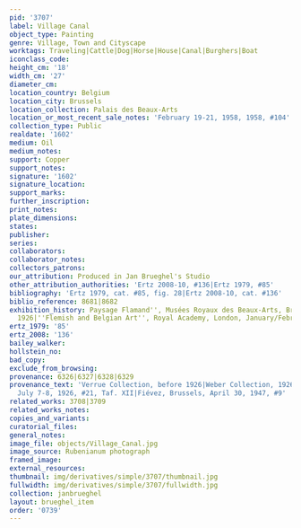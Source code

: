 ```yaml
---
pid: '3707'
label: Village Canal
object_type: Painting
genre: Village, Town and Cityscape
worktags: Traveling|Cattle|Dog|Horse|House|Canal|Burghers|Boat
iconclass_code:
height_cm: '18'
width_cm: '27'
diameter_cm:
location_country: Belgium
location_city: Brussels
location_collection: Palais des Beaux-Arts
location_or_most_recent_sale_notes: 'February 19-21, 1958, 1958, #104'
collection_type: Public
realdate: '1602'
medium: Oil
medium_notes:
support: Copper
support_notes:
signature: '1602'
signature_location:
support_marks:
further_inscription:
print_notes:
plate_dimensions:
states:
publisher:
series:
collaborators:
collaborator_notes:
collectors_patrons:
our_attribution: Produced in Jan Brueghel's Studio
other_attribution_authorities: 'Ertz 2008-10, #136|Ertz 1979, #85'
bibliography: 'Ertz 1979, cat. #85, fig. 28|Ertz 2008-10, cat. #136'
biblio_reference: 8681|8682
exhibition_history: Paysage Flamand'', Musées Royaux des Beaux-Arts, Brussels, September/November
  1926|''Flemish and Belgian Art'', Royal Academy, London, January/February 1927
ertz_1979: '85'
ertz_2008: '136'
bailey_walker:
hollstein_no:
bad_copy:
exclude_from_browsing:
provenance: 6326|6327|6328|6329
provenance_text: 'Verrue Collection, before 1926|Weber Collection, 1926|Fiévez, Brussels,
  July 7-8, 1926, #21, Taf. XII|Fiévez, Brussels, April 30, 1947, #9'
related_works: 3708|3709
related_works_notes:
copies_and_variants:
curatorial_files:
general_notes:
image_file: objects/Village_Canal.jpg
image_source: Rubenianum photograph
framed_image:
external_resources:
thumbnail: img/derivatives/simple/3707/thumbnail.jpg
fullwidth: img/derivatives/simple/3707/fullwidth.jpg
collection: janbrueghel
layout: brueghel_item
order: '0739'
---
```

